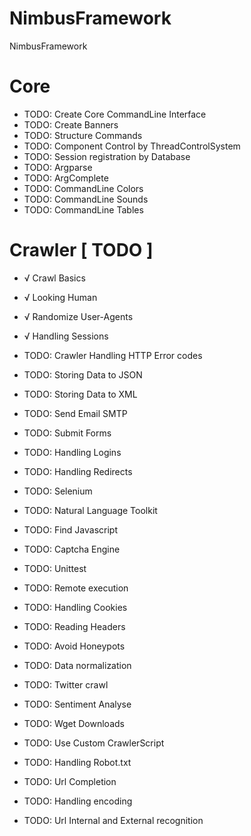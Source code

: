 # NimbusFramework

NimbusFramework

# Core

- TODO: Create Core CommandLine Interface
- TODO: Create Banners
- TODO: Structure Commands
- TODO: Component Control by ThreadControlSystem
- TODO: Session registration by Database
- TODO: Argparse
- TODO: ArgComplete
- TODO: CommandLine Colors
- TODO: CommandLine Sounds
- TODO: CommandLine Tables

# Crawler [ TODO ]

- √ Crawl Basics
- √ Looking Human
- √ Randomize User-Agents
- √ Handling Sessions

- TODO: Crawler Handling HTTP Error codes
- TODO: Storing Data to JSON
- TODO: Storing Data to XML
- TODO: Send Email SMTP
- TODO: Submit Forms
- TODO: Handling Logins
- TODO: Handling Redirects
- TODO: Selenium
- TODO: Natural Language Toolkit
- TODO: Find Javascript
- TODO: Captcha Engine
- TODO: Unittest
- TODO: Remote execution
- TODO: Handling Cookies
- TODO: Reading Headers
- TODO: Avoid Honeypots
- TODO: Data normalization
- TODO: Twitter crawl
- TODO: Sentiment Analyse
- TODO: Wget Downloads
- TODO: Use Custom CrawlerScript
- TODO: Handling Robot.txt
- TODO: Url Completion
- TODO: Handling encoding
- TODO: Url Internal and External recognition